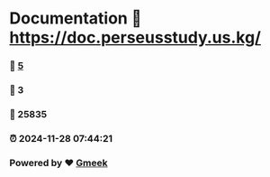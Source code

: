 # Documentation :link: https://doc.perseusstudy.us.kg/ 
### :page_facing_up: [5](https://doc.perseusstudy.us.kg//tag.html) 
### :speech_balloon: 3 
### :hibiscus: 25835 
### :alarm_clock: 2024-11-28 07:44:21 
### Powered by :heart: [Gmeek](https://github.com/Meekdai/Gmeek)
